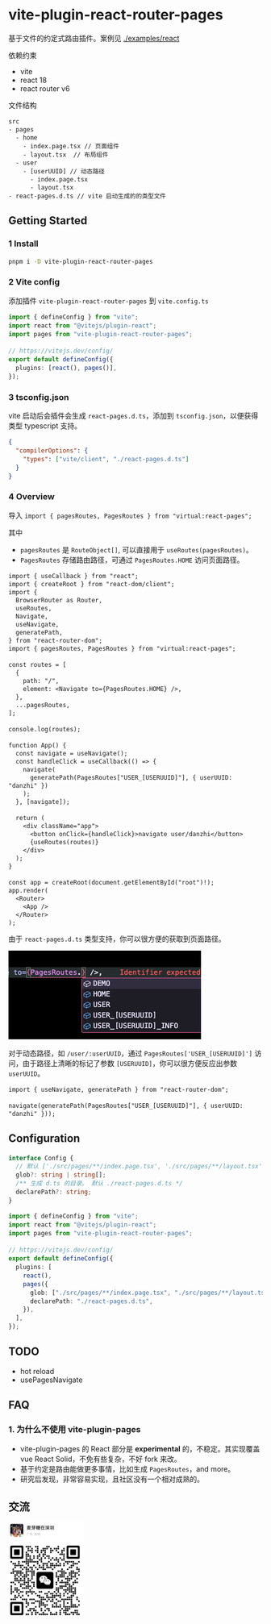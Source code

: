 # vite-plugin-react-router-pages

基于文件的约定式路由插件。案例见 [./examples/react](./examples/react)

依赖约束

- vite
- react 18
- react router v6

文件结构

```text
src
- pages
  - home
    - index.page.tsx // 页面组件
    - layout.tsx  // 布局组件
  - user
    - [userUUID] // 动态路径
      - index.page.tsx
      - layout.tsx
- react-pages.d.ts // vite 启动生成的的类型文件
```

## Getting Started

### 1 Install

```bash
pnpm i -D vite-plugin-react-router-pages
```

### 2 Vite config

添加插件 `vite-plugin-react-router-pages` 到 `vite.config.ts`

```ts
import { defineConfig } from "vite";
import react from "@vitejs/plugin-react";
import pages from "vite-plugin-react-router-pages";

// https://vitejs.dev/config/
export default defineConfig({
  plugins: [react(), pages()],
});
```

### 3 tsconfig.json

vite 启动后会插件会生成 `react-pages.d.ts`，添加到 `tsconfig.json`，以便获得类型 typescript 支持。

```json
{
  "compilerOptions": {
    "types": ["vite/client", "./react-pages.d.ts"]
  }
}
```

### 4 Overview

导入 `import { pagesRoutes, PagesRoutes } from "virtual:react-pages";`

其中

- `pagesRoutes` 是 `RouteObject[]`, 可以直接用于 `useRoutes(pagesRoutes)`。
- `PagesRoutes` 存储路由路径，可通过 `PagesRoutes.HOME` 访问页面路径。

```tsx
import { useCallback } from "react";
import { createRoot } from "react-dom/client";
import {
  BrowserRouter as Router,
  useRoutes,
  Navigate,
  useNavigate,
  generatePath,
} from "react-router-dom";
import { pagesRoutes, PagesRoutes } from "virtual:react-pages";

const routes = [
  {
    path: "/",
    element: <Navigate to={PagesRoutes.HOME} />,
  },
  ...pagesRoutes,
];

console.log(routes);

function App() {
  const navigate = useNavigate();
  const handleClick = useCallback(() => {
    navigate(
      generatePath(PagesRoutes["USER_[USERUUID]"], { userUUID: "danzhi" })
    );
  }, [navigate]);

  return (
    <div className="app">
      <button onClick={handleClick}>navigate user/danzhi</button>
      {useRoutes(routes)}
    </div>
  );
}

const app = createRoot(document.getElementById("root")!);
app.render(
  <Router>
    <App />
  </Router>
);
```

由于 `react-pages.d.ts` 类型支持，你可以很方便的获取到页面路径。

![](./img/1.jpg)

对于动态路径，如 `/user/:userUUID`，通过 `PagesRoutes['USER_[USERUUID]']` 访问，由于路径上清晰的标记了参数 `[USERUUID]`，你可以很方便反应出参数 `userUUID`。

```tsx
import { useNavigate, generatePath } from "react-router-dom";

navigate(generatePath(PagesRoutes["USER_[USERUUID]"], { userUUID: "danzhi" }));
```

## Configuration

```ts
interface Config {
  // 默认 ['./src/pages/**/index.page.tsx', './src/pages/**/layout.tsx']
  glob?: string | string[];
  /** 生成 d.ts 的目录。 默认 ./react-pages.d.ts */
  declarePath?: string;
}
```

```ts
import { defineConfig } from "vite";
import react from "@vitejs/plugin-react";
import pages from "vite-plugin-react-router-pages";

// https://vitejs.dev/config/
export default defineConfig({
  plugins: [
    react(),
    pages({
      glob: ["./src/pages/**/index.page.tsx", "./src/pages/**/layout.tsx"],
      declarePath: "./react-pages.d.ts",
    }),
  ],
});
```

## TODO

- hot reload
- usePagesNavigate

## FAQ

### 1. 为什么不使用 vite-plugin-pages

- vite-plugin-pages 的 React 部分是 **experimental** 的，不稳定。其实现覆盖 vue React Solid，不免有些复杂，不好 fork 来改。
- 基于约定是路由能做更多事情，比如生成 `PagesRoutes`，and more。
- 研究后发现，非常容易实现，且社区没有一个相对成熟的。

## 交流

<img src="./img/wechat.jpg" width="150px" />
